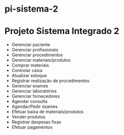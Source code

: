 # pi-sistema-2

# Projeto Sistema Integrado 2

- Gerenciar paciente
- Gerenciar profissionais
- Gerenciar procedimentos
- Gerenciar materiais/produtos
- Comprar materiais
- Controlar caixa
- Atualizar estoque
- Registrar realização de procedimentos
- Gerenciar exames
- Gerenciar laboratórios
- Gerenciar fornecedores
- Agendar consulta
- Agendar/Pedir exames
- Efetuar baixa de materiais/produtos
- Vender produtos
- Registrar despesas fixas
- Efetuar pagamentos